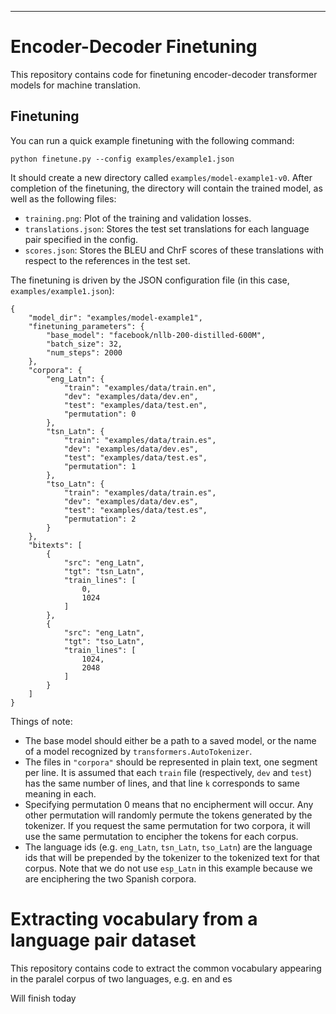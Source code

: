 
-----
# Encoder-Decoder Finetuning

This repository contains code for finetuning encoder-decoder transformer models for machine translation.

## Finetuning

You can run a quick example finetuning with the following command:

    python finetune.py --config examples/example1.json

It should create a new directory called ```examples/model-example1-v0```. After completion of the finetuning, the directory will contain the trained model, as well as the following files:

- `training.png`: Plot of the training and validation losses.
- `translations.json`: Stores the test set translations for each language pair specified in the config.
- `scores.json`: Stores the BLEU and ChrF scores of these translations with respect to the references in the test set.

The finetuning is driven by the JSON configuration file (in this case, `examples/example1.json`):

    {
        "model_dir": "examples/model-example1",
        "finetuning_parameters": {
            "base_model": "facebook/nllb-200-distilled-600M",
            "batch_size": 32,
            "num_steps": 2000
        },
        "corpora": {
            "eng_Latn": {
                "train": "examples/data/train.en",
                "dev": "examples/data/dev.en",
                "test": "examples/data/test.en",
                "permutation": 0
            },
            "tsn_Latn": {
                "train": "examples/data/train.es",
                "dev": "examples/data/dev.es",
                "test": "examples/data/test.es",
                "permutation": 1
            },
            "tso_Latn": {
                "train": "examples/data/train.es",
                "dev": "examples/data/dev.es",
                "test": "examples/data/test.es",
                "permutation": 2
            }
        },
        "bitexts": [
            {
                "src": "eng_Latn",
                "tgt": "tsn_Latn",
                "train_lines": [
                    0,
                    1024
                ]
            },
            {
                "src": "eng_Latn",
                "tgt": "tso_Latn",
                "train_lines": [
                    1024,
                    2048
                ]
            }
        ]
    }



Things of note:

- The base model should either be a path to a saved model, or the name of a model recognized by `transformers.AutoTokenizer`.
- The files in `"corpora"` should be represented in plain text, one segment per line. It is assumed that each `train` file (respectively, `dev` and `test`) has the same number of lines, and that line `k` corresponds to same meaning in each.
- Specifying permutation 0 means that no encipherment will occur. Any other permutation will randomly permute the tokens generated by the tokenizer. If you request the same permutation for two corpora, it will use the same permutation to encipher the tokens for each corpus.
- The language ids (e.g. `eng_Latn`, `tsn_Latn`, `tso_Latn`) are the language ids that will be prepended by the tokenizer to the tokenized text for that corpus. Note that we do not use `esp_Latn` in this example because we are enciphering the two Spanish corpora.


# Extracting vocabulary from a language pair dataset

This repository contains code to extract the common vocabulary appearing in the paralel corpus of two languages, e.g. en and es

Will finish today
